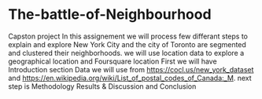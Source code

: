 # The-battle-of-Neighbourhood
Capston project
In this assignement we will process few differant steps to explain and explore New York City and the city of Toronto are segmented and clustered their neighborhoods.
we will use location data to explore a geographical location and Foursquare location
First we will have Introduction section
Data we will use from https://cocl.us/new_york_dataset and https://en.wikipedia.org/wiki/List_of_postal_codes_of_Canada:_M.
next step is Methodology
Results & Discussion
and Conclusion
